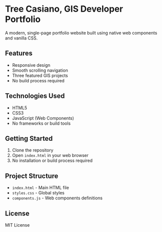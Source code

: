 # Tree Casiano, GIS Developer Portfolio

A modern, single-page portfolio website built using native web components and vanilla CSS.

## Features

- Responsive design
- Smooth scrolling navigation
- Three featured GIS projects
- No build process required

## Technologies Used

- HTML5
- CSS3
- JavaScript (Web Components)
- No frameworks or build tools

## Getting Started

1. Clone the repository
2. Open `index.html` in your web browser
3. No installation or build process required

## Project Structure

- `index.html` - Main HTML file
- `styles.css` - Global styles
- `components.js` - Web components definitions

## License

MIT License
